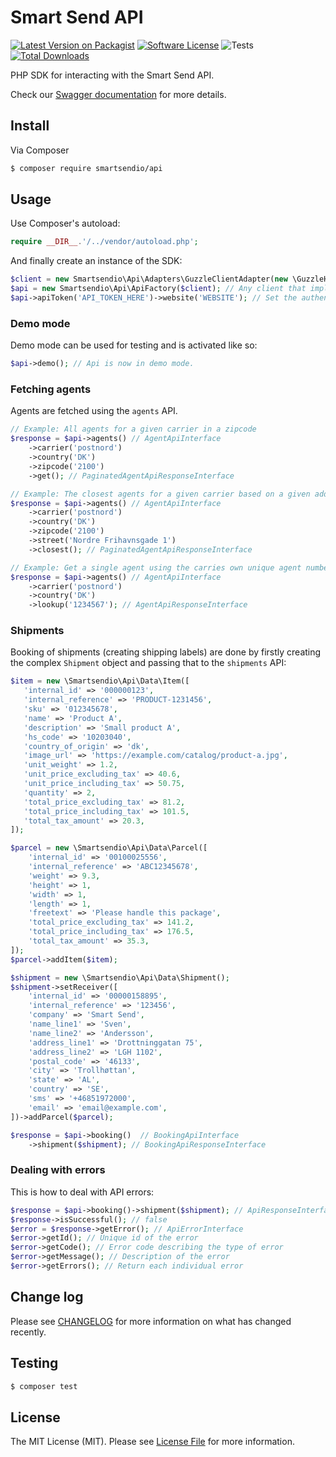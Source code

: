 # Smart Send API

[![Latest Version on Packagist][ico-version]][link-packagist]
[![Software License][ico-license]](LICENSE.md)
![Tests](https://github.com/smartsendio/php-sdk/workflows/Tests/badge.svg)
[![Total Downloads][ico-downloads]][link-downloads]

PHP SDK for interacting with the Smart Send API.

Check our [Swagger documentation](https://app.swaggerhub.com/apis/smartsendio/webshop/) for more details.

## Install

Via Composer

``` bash
$ composer require smartsendio/api
```

## Usage

Use Composer's autoload:

```php
require __DIR__.'/../vendor/autoload.php';
```

And finally create an instance of the SDK:

```php
$client = new Smartsendio\Api\Adapters\GuzzleClientAdapter(new \GuzzleHttp\Client());
$api = new Smartsendio\Api\ApiFactory($client); // Any client that implements ClientInterface can be used
$api->apiToken('API_TOKEN_HERE')->website('WEBSITE'); // Set the authentication parameters
```

### Demo mode
Demo mode can be used for testing and is activated like so:

```php
$api->demo(); // Api is now in demo mode.
```

### Fetching agents
Agents are fetched using the `agents` API.

```php
// Example: All agents for a given carrier in a zipcode
$response = $api->agents() // AgentApiInterface
    ->carrier('postnord')
    ->country('DK')
    ->zipcode('2100')
    ->get(); // PaginatedAgentApiResponseInterface

// Example: The closest agents for a given carrier based on a given address
$response = $api->agents() // AgentApiInterface
    ->carrier('postnord')
    ->country('DK')
    ->zipcode('2100')
    ->street('Nordre Frihavnsgade 1')
    ->closest(); // PaginatedAgentApiResponseInterface

// Example: Get a single agent using the carries own unique agent number
$response = $api->agents() // AgentApiInterface
    ->carrier('postnord')
    ->country('DK')
    ->lookup('1234567'); // AgentApiResponseInterface
```

### Shipments
Booking of shipments (creating shipping labels) are done by firstly creating the complex `Shipment` object and passing that to the `shipments` API:

```php
$item = new \Smartsendio\Api\Data\Item([
   'internal_id' => '000000123',
   'internal_reference' => 'PRODUCT-1231456',
   'sku' => '012345678',
   'name' => 'Product A',
   'description' => 'Small product A',
   'hs_code' => '10203040',
   'country_of_origin' => 'dk',
   'image_url' => 'https://example.com/catalog/product-a.jpg',
   'unit_weight' => 1.2,
   'unit_price_excluding_tax' => 40.6,
   'unit_price_including_tax' => 50.75,
   'quantity' => 2,
   'total_price_excluding_tax' => 81.2,
   'total_price_including_tax' => 101.5,
   'total_tax_amount' => 20.3,
]);

$parcel = new \Smartsendio\Api\Data\Parcel([
    'internal_id' => '00100025556',
    'internal_reference' => 'ABC12345678',
    'weight' => 9.3,
    'height' => 1,
    'width' => 1,
    'length' => 1,
    'freetext' => 'Please handle this package',
    'total_price_excluding_tax' => 141.2,
    'total_price_including_tax' => 176.5,
    'total_tax_amount' => 35.3,
]);
$parcel->addItem($item);

$shipment = new \Smartsendio\Api\Data\Shipment();
$shipment->setReceiver([
    'internal_id' => '00000158895',
    'internal_reference' => '123456',
    'company' => 'Smart Send',
    'name_line1' => 'Sven',
    'name_line2' => 'Andersson',
    'address_line1' => 'Drottninggatan 75',
    'address_line2' => 'LGH 1102',
    'postal_code' => '46133',
    'city' => 'Trollhøttan',
    'state' => 'AL',
    'country' => 'SE',
    'sms' => '+46851972000',
    'email' => 'email@example.com',
])->addParcel($parcel);

$response = $api->booking()  // BookingApiInterface
    ->shipment($shipment); // BookingApiResponseInterface
```

### Dealing with errors
This is how to deal with API errors:

```php
$response = $api->booking()->shipment($shipment); // ApiResponseInterface
$response->isSuccessful(); // false
$error = $response->getError(); // ApiErrorInterface
$error->getId(); // Unique id of the error
$error->getCode(); // Error code describing the type of error
$error->getMessage(); // Description of the error
$error->getErrors(); // Return each individual error
```

## Change log

Please see [CHANGELOG](CHANGELOG.md) for more information on what has changed recently.

## Testing

``` bash
$ composer test
```

## License

The MIT License (MIT). Please see [License File](LICENSE.md) for more information.

[ico-version]: https://img.shields.io/packagist/v/smartsendio/api.svg?style=flat-square
[ico-license]: https://img.shields.io/badge/license-MIT-brightgreen.svg?style=flat-square
[ico-travis]: https://img.shields.io/travis/smartsendio/api/master.svg?style=flat-square
[ico-scrutinizer]: https://img.shields.io/scrutinizer/coverage/g/smartsendio/api.svg?style=flat-square
[ico-code-quality]: https://img.shields.io/scrutinizer/g/smartsendio/api.svg?style=flat-square
[ico-downloads]: https://img.shields.io/packagist/dt/smartsendio/api.svg?style=flat-square

[link-packagist]: https://packagist.org/packages/smartsendio/api
[link-travis]: https://travis-ci.org/smartsendio/api
[link-scrutinizer]: https://scrutinizer-ci.com/g/smartsendio/api/code-structure
[link-code-quality]: https://scrutinizer-ci.com/g/smartsendio/api
[link-downloads]: https://packagist.org/packages/smartsendio/api
[link-author]: https://github.com/smartsendio
[link-contributors]: ../../contributors
